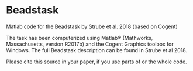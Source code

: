 # Beadstask
Matlab code for the Beadstask by Strube et al. 2018 (based on Cogent)

The task has been computerized using Matlab® (Mathworks, Massachusetts, version R2017b) and the Cogent
Graphics toolbox for Windows. The full Beadstask description can be found in Strube et al 2018.

Please cite this source in your paper, if you use parts of or the whole code.
